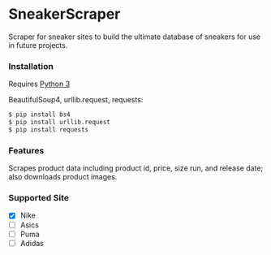 # SneakerScraper

Scraper for sneaker sites to build the ultimate database of sneakers for use in future projects.


### Installation

Requires [Python 3](https://www.python.org/downloads/)

BeautifulSoup4, urllib.request, requests:

```sh
$ pip install bs4
$ pip install urllib.request
$ pip install requests
```

### Features
Scrapes product data including product id, price, size run, and release date; also downloads product images. 


### Supported Site
- [x] Nike
- [ ] Asics
- [ ] Puma
- [ ] Adidas
